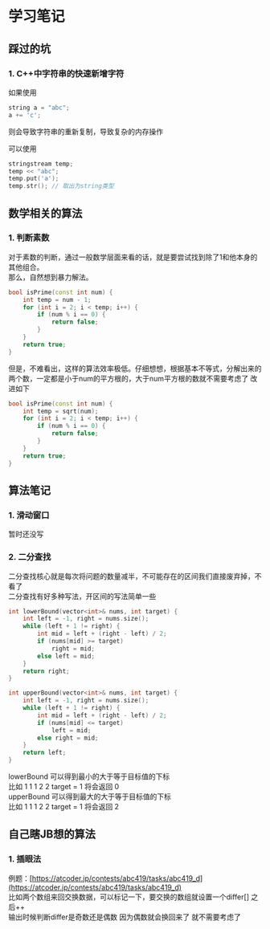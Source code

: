 # 学习笔记

## 踩过的坑
### 1. C++中字符串的快速新增字符
如果使用
```C++
string a = "abc";
a += 'c';
```
则会导致字符串的重新复制，导致复杂的内存操作

可以使用
```c++
stringstream temp;
temp << "abc";
temp.put('a');
temp.str(); // 取出为string类型
```

## 数学相关的算法
### 1. 判断素数
对于素数的判断，通过一般数学层面来看的话，就是要尝试找到除了1和他本身的其他组合。  
那么，自然想到暴力解法。
```c++
bool isPrime(const int num) {
    int temp = num - 1;
    for (int i = 2; i < temp; i++) {
        if (num % i == 0) {
            return false;
        }
    }
    return true;
}
```
但是，不难看出，这样的算法效率极低。仔细想想，根据基本不等式，分解出来的两个数，一定都是小于num的平方根的，大于num平方根的数就不需要考虑了
改进如下
```c++
bool isPrime(const int num) {
    int temp = sqrt(num);
    for (int i = 2; i < temp; i++) {
        if (num % i == 0) {
            return false;
        }
    }
    return true;
}
```

## 算法笔记
### 1. 滑动窗口
暂时还没写

### 2. 二分查找
二分查找核心就是每次将问题的数量减半，不可能存在的区间我们直接废弃掉，不看了  
二分查找有好多种写法，开区间的写法简单一些  
```c++
int lowerBound(vector<int>& nums, int target) {
    int left = -1, right = nums.size();
    while (left + 1 != right) {
        int mid = left + (right - left) / 2;
        if (nums[mid] >= target)
            right = mid;
        else left = mid;
    }
    return right;
}

int upperBound(vector<int>& nums, int target) {
    int left = -1, right = nums.size();
    while (left + 1 != right) {
        int mid = left + (right - left) / 2;
        if (nums[mid] <= target)
            left = mid;
        else right = mid;
    }
    return left;
}
```
lowerBound 可以得到最小的大于等于目标值的下标  
比如 1 1 1 2 2 target = 1 将会返回 0  
upperBound 可以得到最大的大于等于目标值的下标  
比如 1 1 1 2 2 target = 1 将会返回 2  


## 自己瞎JB想的算法
### 1. 插眼法
例题：[https://atcoder.jp/contests/abc419/tasks/abc419_d](https://atcoder.jp/contests/abc419/tasks/abc419_d)  
比如两个数组来回交换数据，可以标记一下，要交换的数组就设置一个differ[] 之后++  
输出时候判断differ是奇数还是偶数 因为偶数就会换回来了 就不需要考虑了  